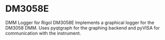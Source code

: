 # DM3058E	
DMM Logger for Rigol DM3058E
Implements a graphical logger for the DM3058 DMM. Uses pyqtgraph for the graphing backend and pyVISA for communication with the
instrument.
